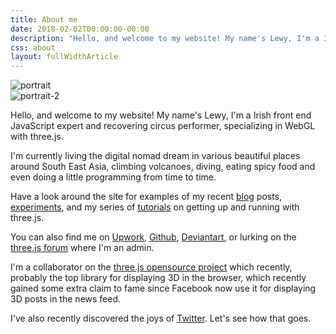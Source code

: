 ```yaml
---
title: About me
date: 2018-02-02T00:00:00-00:00
description: "Hello, and welcome to my website! My name's Lewy, I'm a Irish front end JavaScript expert and recovering circus performer, specializing in WebGL with three.js."
css: about
layout: fullWidthArticle
---
```

<div id="profile-img" class='flip-container'>
  <div class='front cont'>
    <img src="/images/about/portrait-512.jpg" alt="portrait" class="circle">
  </div>
  <div class='back cont'>
    <img src="/images/about/portrait-2-512.jpg" alt="portrait-2" class="circle">
  </div>
</div>
<div id="about-me">
  <p>
    Hello, and welcome to my website! My name's Lewy, I'm a Irish front end JavaScript expert and recovering circus performer,
    specializing in WebGL with three.js.
  </p>
  <p>
    I'm currently living the digital nomad dream in various beautiful places
    around South East Asia, climbing volcanoes, diving, eating spicy food
    and even doing a little programming from time to time.
  </p>
  <p>
    Have a look around the site for examples of my recent
    <a href="/blog/">blog</a> posts,
    <a href="/experiments/">experiments</a>,
    and my series of
    <a href="/tutorials/">tutorials</a>
    on getting up and running with three.js.
  </p>
  <p>
    You can also find me on
    <a href="https://www.upwork.com/freelancers/~0138561bc4900bdef8">Upwork</a>,
    <a href="https://github.com/looeee/">Github</a>,
    <a href="http://lewyblue.deviantart.com/gallery/">Deviantart</a>,
    or lurking on the
    <a href="http://discourse.threejs.org/">three.js forum</a> where I'm an admin.
  </p>
  <p>
    I'm a collaborator on the <a href="https://github.com/mrdoob/three.js">three.js opensource project</a> which recently, probably
    the top library for displaying 3D in the browser, which recently gained some extra claim to fame since Facebook now use it for
    displaying 3D posts in the news feed.
  </p>
  <p>
    I've also recently discovered the joys of  <a href="https://twitter.com/looeeeb">Twitter</a>. Let's see
    how that goes.
  </p>
</div>
